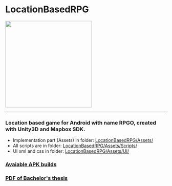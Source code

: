 <div>
  <h1>LocationBasedRPG</h1>
  <img src="https://github.com/georgeHeishi/LocationBasedRPG/blob/master/Assets/Resources/Icon/icon1.png" width="270" />
  <hr>
</div>

<div>
  <h3>Location based game for Android with name RPGO, created with Unity3D and Mapbox SDK.</h3>
  <ul>
    <li>Implementation part (Assets) in folder: <a href="https://github.com/georgeHeishi/LocationBasedRPG/tree/master/Assets">LocationBasedRPG/Assets/</a></li>
    <li>All scripts are in folder: <a href="https://github.com/georgeHeishi/LocationBasedRPG/tree/master/Assets/Scripts">LocationBasedRPG/Assets/Scripts/</a></li>
    <li>UI xml and css in folder: <a href="https://github.com/georgeHeishi/LocationBasedRPG/tree/master/Assets/UI">LocationBasedRPG/Assets/UI/</a></li>
  </ul
</div>

<div>
  <h3>
    <a href="https://drive.google.com/drive/folders/1ccpXrOXs2JD7AtSGlnaOcHk5ie_0t6UG?usp=sharing"> Avaiable APK builds </a>
  </h3>
</div>
    
<div>
  <h3>
    <a href="https://github.com/georgeHeishi/BP-LocationBasedRPG/blob/master/pdf/JurajLapcak_BP.pdf"> PDF of Bachelor's thesis </a>
  </h3>    
</div>
